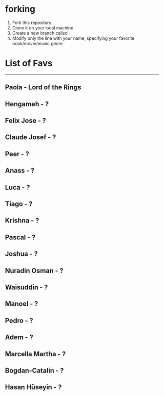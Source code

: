 # forking

1. Fork this repository
2. Clone it on your local machine
3. Create a new branch called <yourname><lastname>
4. Modify only the line with your name, specifying your favorite book/movie/music genre

# List of Favs

-----------
Paola - Lord of the Rings 
-----------
Hengameh - ?
-----------
Felix Jose - ?
-----------
Claude Josef - ?
-----------
Peer - ?
-----------
Anass - ?
-----------
Luca - ?
-----------
Tiago - ?
-----------
Krishna - ?
-----------
Pascal - ?
-----------
Joshua - ?
-----------
Nuradin Osman - ?
-----------
Waisuddin - ?
-----------
Manoel - ?
-----------
Pedro - ?
-----------
Adem - ?
-----------
Marcella Martha - ?
-----------
Bogdan-Catalin - ?
-----------
Hasan Hüseyin - ?
-----------
